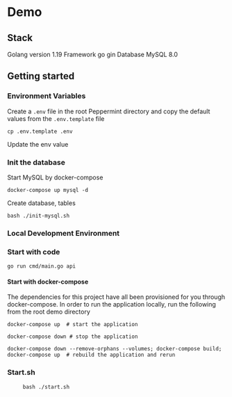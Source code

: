 # Demo

## Stack
Golang version 1.19
Framework go gin
Database MySQL 8.0

## Getting started

### Environment Variables

Create a `.env` file in the root Peppermint directory and copy the default values from the `.env.template` file

```shell script
cp .env.template .env
```
Update the env value

### Init the database
Start MySQL by docker-compose
```shell script
docker-compose up mysql -d
```

Create database, tables
```shell script
bash ./init-mysql.sh
```

### Local Development Environment
### Start with code
```shell script
go run cmd/main.go api
```

#### Start with docker-compose

The dependencies for this project have all been provisioned for you through docker-compose. In order to run the application locally, run the following from the root demo directory

```shell script
docker-compose up  # start the application
```

```shell script
docker-compose down # stop the application
```

```shell script
docker-compose down --remove-orphans --volumes; docker-compose build; docker-compose up  # rebuild the application and rerun
```

### Start.sh
```shell script
     bash ./start.sh
```